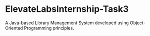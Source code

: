 # ElevateLabsInternship-Task3
A Java-based Library Management System developed using Object-Oriented Programming principles.
